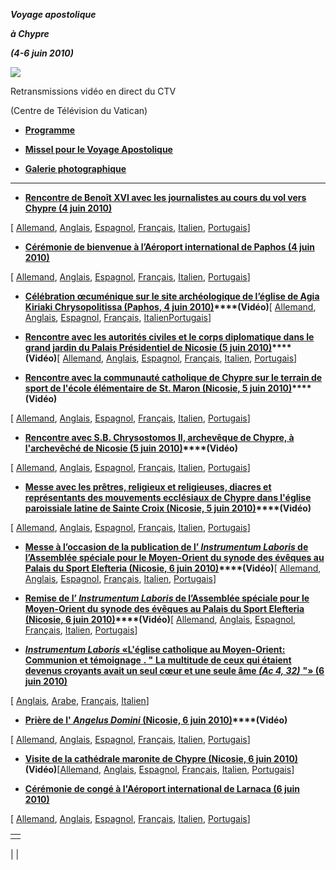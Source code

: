 ***Voyage apostolique***

***à Chypre***

***(4-6 juin 2010)***

![](http://www.vatican.va/holy_father/benedict_xvi/travels/2010/img/cipro.jpg)

Retransmissions vidéo en direct du CTV

(Centre de Télévision du Vatican)

- **[Programme](/content/benedict-xvi/fr/travels/2010/documents/trav_ben-xvi_cipro_20100604.html)**


- **[Missel pour le Voyage Apostolique](http://www.vatican.va/news_services/liturgy/libretti/2010/messale-cipro2010.pdf)**

- **[Galerie photographique](http://www.vatican.va/news_services/liturgy/photogallery/2010/20100604/index.html)**


* * *

- **[Rencontre de Benoît XVI avec les journalistes au cours du vol vers Chypre (4 juin 2010)](/content/benedict-xvi/fr/speeches/2010/june/documents/hf_ben-xvi_spe_20100604_intervista-cipro.html)**

\[ [Allemand](/content/benedict-xvi/de/speeches/2010/june/documents/hf_ben-xvi_spe_20100604_intervista-cipro.html), [Anglais](/content/benedict-xvi/en/speeches/2010/june/documents/hf_ben-xvi_spe_20100604_intervista-cipro.html), [Espagnol](/content/benedict-xvi/es/speeches/2010/june/documents/hf_ben-xvi_spe_20100604_intervista-cipro.html), [Français](/content/benedict-xvi/fr/speeches/2010/june/documents/hf_ben-xvi_spe_20100604_intervista-cipro.html), [Italien](/content/benedict-xvi/it/speeches/2010/june/documents/hf_ben-xvi_spe_20100604_intervista-cipro.html), [Portugais](/content/benedict-xvi/pt/speeches/2010/june/documents/hf_ben-xvi_spe_20100604_intervista-cipro.html)\]


- **[Cérémonie de bienvenue à l’Aéroport international de Paphos (4 juin 2010)](/content/benedict-xvi/fr/speeches/2010/june/documents/hf_ben-xvi_spe_20100604_welcome-cipro.html)**

\[ [Allemand](/content/benedict-xvi/de/speeches/2010/june/documents/hf_ben-xvi_spe_20100604_welcome-cipro.html), [Anglais](/content/benedict-xvi/en/speeches/2010/june/documents/hf_ben-xvi_spe_20100604_welcome-cipro.html), [Espagnol](/content/benedict-xvi/es/speeches/2010/june/documents/hf_ben-xvi_spe_20100604_welcome-cipro.html), [Français](/content/benedict-xvi/fr/speeches/2010/june/documents/hf_ben-xvi_spe_20100604_welcome-cipro.html), [Italien](/content/benedict-xvi/it/speeches/2010/june/documents/hf_ben-xvi_spe_20100604_welcome-cipro.html), [Portugais](/content/benedict-xvi/pt/speeches/2010/june/documents/hf_ben-xvi_spe_20100604_welcome-cipro.html)\]


- **[Célébration œcuménique sur le site archéologique de l’église de Agia Kiriaki Chrysopolitissa (Paphos, 4 juin 2010)](/content/benedict-xvi/fr/speeches/2010/june/documents/hf_ben-xvi_spe_20100604_celebrazione-ecum.html)****(Vidéo)**\[ [Allemand](/content/benedict-xvi/de/speeches/2010/june/documents/hf_ben-xvi_spe_20100604_celebrazione-ecum.html), [Anglais](/content/benedict-xvi/en/speeches/2010/june/documents/hf_ben-xvi_spe_20100604_celebrazione-ecum.html), [Espagnol](/content/benedict-xvi/es/speeches/2010/june/documents/hf_ben-xvi_spe_20100604_celebrazione-ecum.html), [Français](/content/benedict-xvi/fr/speeches/2010/june/documents/hf_ben-xvi_spe_20100604_celebrazione-ecum.html), [Italien](/content/benedict-xvi/it/speeches/2010/june/documents/hf_ben-xvi_spe_20100604_celebrazione-ecum.html)[Portugais](/content/benedict-xvi/pt/speeches/2010/june/documents/hf_ben-xvi_spe_20100604_celebrazione-ecum.html)\]


- **[Rencontre avec les autorités civiles et le corps diplomatique dans le grand jardin du Palais Présidentiel de Nicosie (5 juin 2010)](/content/benedict-xvi/fr/speeches/2010/june/documents/hf_ben-xvi_spe_20100605_autorita-civili.html)****(Vidéo)**\[ [Allemand](/content/benedict-xvi/de/speeches/2010/june/documents/hf_ben-xvi_spe_20100605_autorita-civili.html), [Anglais](/content/benedict-xvi/en/speeches/2010/june/documents/hf_ben-xvi_spe_20100605_autorita-civili.html), [Espagnol](/content/benedict-xvi/es/speeches/2010/june/documents/hf_ben-xvi_spe_20100605_autorita-civili.html), [Français](/content/benedict-xvi/fr/speeches/2010/june/documents/hf_ben-xvi_spe_20100605_autorita-civili.html), [Italien](/content/benedict-xvi/it/speeches/2010/june/documents/hf_ben-xvi_spe_20100605_autorita-civili.html), [Portugais](/content/benedict-xvi/pt/speeches/2010/june/documents/hf_ben-xvi_spe_20100605_autorita-civili.html)\]


- **[Rencontre avec la communauté catholique de Chypre sur le terrain de sport de l'école élémentaire de St. Maron (Nicosie, 5 juin 2010)](/content/benedict-xvi/fr/speeches/2010/june/documents/hf_ben-xvi_spe_20100605_comunita-cattolica.html)****(Vidéo)**

\[ [Allemand](/content/benedict-xvi/de/speeches/2010/june/documents/hf_ben-xvi_spe_20100605_comunita-cattolica.html), [Anglais](/content/benedict-xvi/en/speeches/2010/june/documents/hf_ben-xvi_spe_20100605_comunita-cattolica.html), [Espagnol](/content/benedict-xvi/es/speeches/2010/june/documents/hf_ben-xvi_spe_20100605_comunita-cattolica.html), [Français](/content/benedict-xvi/fr/speeches/2010/june/documents/hf_ben-xvi_spe_20100605_comunita-cattolica.html), [Italien](/content/benedict-xvi/it/speeches/2010/june/documents/hf_ben-xvi_spe_20100605_comunita-cattolica.html), [Portugais](/content/benedict-xvi/pt/speeches/2010/june/documents/hf_ben-xvi_spe_20100605_comunita-cattolica.html)\]


- **[Rencontre avec S.B. Chrysostomos II, archevêque de Chypre, à l'archevêché de Nicosie (5 juin 2010)](/content/benedict-xvi/fr/speeches/2010/june/documents/hf_ben-xvi_spe_20100605_chrysostomos-ii.html)****(Vidéo)**

\[ [Allemand](/content/benedict-xvi/de/speeches/2010/june/documents/hf_ben-xvi_spe_20100605_chrysostomos-ii.html), [Anglais](/content/benedict-xvi/en/speeches/2010/june/documents/hf_ben-xvi_spe_20100605_chrysostomos-ii.html), [Espagnol](/content/benedict-xvi/es/speeches/2010/june/documents/hf_ben-xvi_spe_20100605_chrysostomos-ii.html), [Français](/content/benedict-xvi/fr/speeches/2010/june/documents/hf_ben-xvi_spe_20100605_chrysostomos-ii.html), [Italien](/content/benedict-xvi/it/speeches/2010/june/documents/hf_ben-xvi_spe_20100605_chrysostomos-ii.html), [Portugais](/content/benedict-xvi/pt/speeches/2010/june/documents/hf_ben-xvi_spe_20100605_chrysostomos-ii.html)\]


- **[Messe avec les prêtres, religieux et religieuses, diacres et représentants des mouvements ecclésiaux de Chypre dans l'église paroissiale latine de Sainte Croix (Nicosie, 5 juin 2010)](/content/benedict-xvi/fr/homilies/2010/documents/hf_ben-xvi_hom_20100605_religiosi-cipro.html)****(Vidéo)**

\[ [Allemand](/content/benedict-xvi/de/homilies/2010/documents/hf_ben-xvi_hom_20100605_religiosi-cipro.html), [Anglais](/content/benedict-xvi/en/homilies/2010/documents/hf_ben-xvi_hom_20100605_religiosi-cipro.html), [Espagnol](/content/benedict-xvi/es/homilies/2010/documents/hf_ben-xvi_hom_20100605_religiosi-cipro.html), [Français](/content/benedict-xvi/fr/homilies/2010/documents/hf_ben-xvi_hom_20100605_religiosi-cipro.html), [Italien](/content/benedict-xvi/it/homilies/2010/documents/hf_ben-xvi_hom_20100605_religiosi-cipro.html), [Portugais](/content/benedict-xvi/pt/homilies/2010/documents/hf_ben-xvi_hom_20100605_religiosi-cipro.html)\]


- **[Messe à l’occasion de la publication de l’ *Instrumentum Laboris* de l’Assemblée spéciale pour le Moyen-Orient du synode des évêques au Palais du Sport Elefteria (Nicosie, 6 juin 2010)](/content/benedict-xvi/fr/homilies/2010/documents/hf_ben-xvi_hom_20100606_instr-laboris.html)****(Vidéo)**\[ [Allemand](/content/benedict-xvi/de/homilies/2010/documents/hf_ben-xvi_hom_20100606_instr-laboris.html), [Anglais](/content/benedict-xvi/en/homilies/2010/documents/hf_ben-xvi_hom_20100606_instr-laboris.html), [Espagnol](/content/benedict-xvi/es/homilies/2010/documents/hf_ben-xvi_hom_20100606_instr-laboris.html), [Français](/content/benedict-xvi/fr/homilies/2010/documents/hf_ben-xvi_hom_20100606_instr-laboris.html), [Italien](/content/benedict-xvi/it/homilies/2010/documents/hf_ben-xvi_hom_20100606_instr-laboris.html), [Portugais](/content/benedict-xvi/pt/homilies/2010/documents/hf_ben-xvi_hom_20100606_instr-laboris.html)\]


- **[Remise de l’ *Instrumentum Laboris* de l’Assemblée spéciale pour le Moyen-Orient du synode des évêques au Palais du Sport Elefteria (Nicosie, 6 juin 2010)](/content/benedict-xvi/fr/speeches/2010/june/documents/hf_ben-xvi_spe_20100606_instr-laboris.html)****(Vidéo)**\[ [Allemand](/content/benedict-xvi/de/speeches/2010/june/documents/hf_ben-xvi_spe_20100606_instr-laboris.html), [Anglais](/content/benedict-xvi/en/speeches/2010/june/documents/hf_ben-xvi_spe_20100606_instr-laboris.html), [Espagnol](/content/benedict-xvi/es/speeches/2010/june/documents/hf_ben-xvi_spe_20100606_instr-laboris.html), [Français](/content/benedict-xvi/fr/speeches/2010/june/documents/hf_ben-xvi_spe_20100606_instr-laboris.html), [Italien](/content/benedict-xvi/it/speeches/2010/june/documents/hf_ben-xvi_spe_20100606_instr-laboris.html), [Portugais](/content/benedict-xvi/pt/speeches/2010/june/documents/hf_ben-xvi_spe_20100606_instr-laboris.html)\]


- [***Instrumentum Laboris* «L'église catholique au Moyen-Orient: Communion et** **témoignage** **. "** **La multitude de ceux qui étaient devenus croyants avait un seul cœur et une seule âme *(Ac 4, 32)*** **"» (6 juin 2010)**](http://www.vatican.va/roman_curia/synod/documents/rc_synod_doc_20100606_instrumentum-mo_fr.pdf)

\[ [Anglais](http://www.vatican.va/roman_curia/synod/documents/rc_synod_doc_20100606_instrumentum-mo_en.pdf), [Arabe](http://www.vatican.va/roman_curia/synod/documents/rc_synod_doc_20100606_instrumentum-mo_ar.pdf), [Français](http://www.vatican.va/roman_curia/synod/documents/rc_synod_doc_20100606_instrumentum-mo_fr.pdf), [Italien](http://www.vatican.va/roman_curia/synod/documents/rc_synod_doc_20100606_instrumentum-mo_it.pdf)\]


- **[Prière de l' *Angelus Domini* (Nicosie, 6 juin 2010)](/content/benedict-xvi/fr/angelus/2010/documents/hf_ben-xvi_ang_20100606_nicosia.html)****(Vidéo)**

\[ [Allemand](/content/benedict-xvi/de/angelus/2010/documents/hf_ben-xvi_ang_20100606_nicosia.html), [Anglais](/content/benedict-xvi/en/angelus/2010/documents/hf_ben-xvi_ang_20100606_nicosia.html), [Espagnol](/content/benedict-xvi/es/angelus/2010/documents/hf_ben-xvi_ang_20100606_nicosia.html), [Français](/content/benedict-xvi/fr/angelus/2010/documents/hf_ben-xvi_ang_20100606_nicosia.html), [Italien](/content/benedict-xvi/it/angelus/2010/documents/hf_ben-xvi_ang_20100606_nicosia.html), [Portugais](/content/benedict-xvi/pt/angelus/2010/documents/hf_ben-xvi_ang_20100606_nicosia.html)\]


- **[Visite de la cathédrale maronite de Chypre (Nicosie, 6 juin 2010)](/content/benedict-xvi/fr/speeches/2010/june/documents/hf_ben-xvi_spe_20100606_catt-maronita.html)(Vidéo)**\[[Allemand](/content/benedict-xvi/de/speeches/2010/june/documents/hf_ben-xvi_spe_20100606_catt-maronita.html), [Anglais](/content/benedict-xvi/en/speeches/2010/june/documents/hf_ben-xvi_spe_20100606_catt-maronita.html), [Espagnol](/content/benedict-xvi/es/speeches/2010/june/documents/hf_ben-xvi_spe_20100606_catt-maronita.html), [Français](/content/benedict-xvi/fr/speeches/2010/june/documents/hf_ben-xvi_spe_20100606_catt-maronita.html), [Italien](/content/benedict-xvi/it/speeches/2010/june/documents/hf_ben-xvi_spe_20100606_catt-maronita.html), [Portugais](/content/benedict-xvi/pt/speeches/2010/june/documents/hf_ben-xvi_spe_20100606_catt-maronita.html)\]


- **[Cérémonie de congé à l'Aéroport international de Larnaca (6 juin 2010)](/content/benedict-xvi/fr/speeches/2010/june/documents/hf_ben-xvi_spe_20100606_farewell-cipro.html)**

\[ [Allemand](/content/benedict-xvi/de/speeches/2010/june/documents/hf_ben-xvi_spe_20100606_farewell-cipro.html), [Anglais](/content/benedict-xvi/en/speeches/2010/june/documents/hf_ben-xvi_spe_20100606_farewell-cipro.html), [Espagnol](/content/benedict-xvi/es/speeches/2010/june/documents/hf_ben-xvi_spe_20100606_farewell-cipro.html), [Français](/content/benedict-xvi/fr/speeches/2010/june/documents/hf_ben-xvi_spe_20100606_farewell-cipro.html), [Italien](/content/benedict-xvi/it/speeches/2010/june/documents/hf_ben-xvi_spe_20100606_farewell-cipro.html), [Portugais](/content/benedict-xvi/pt/speeches/2010/june/documents/hf_ben-xvi_spe_20100606_farewell-cipro.html)\]


|     |
| --- |
|  |

|
|